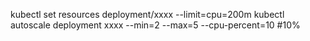 kubectl set resources deployment/xxxx --limit=cpu=200m
kubectl autoscale deployment xxxx --min=2 --max=5 --cpu-percent=10  #10%